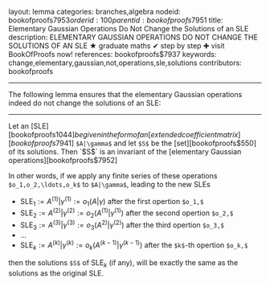 layout: lemma
categories: branches,algebra
nodeid: bookofproofs$7953
orderid: 100
parentid: bookofproofs$7951
title: Elementary Gaussian Operations Do Not Change the Solutions of an SLE
description: ELEMENTARY GAUSSIAN OPERATIONS DO NOT CHANGE THE SOLUTIONS OF AN SLE &#9733; graduate maths &#10004; step by step &#10010; visit BookOfProofs now!
references: bookofproofs$7937
keywords: change,elementary,gaussian,not,operations,sle,solutions
contributors: bookofproofs

---
The following lemma ensures that the elementary Gaussian operations indeed do not change the solutions of an SLE:

---

Let an [SLE][bookofproofs$1044] be given in the form of an [extended coefficient matrix][bookofproofs$7941] `$A|\gamma$` and let `$S$` be the [set][bookofproofs$550] of its solutions. Then `$S$` is an invariant of the [elementary Gaussian operations][bookofproofs$7952]

In other words, if we apply any finite series of these operations `$o_1,o_2,\ldots,o_k$` to `$A|\gamma$`, leading to the new SLEs

* SLE$_1:=A^{(1)}|\gamma^{(1)}:=o_1(A|\gamma)$ after the first opertion `$o_1,$`
* SLE$_2:=A^{(2)}|\gamma^{(2)}:=o_2(A^{(1)}|\gamma^{(1)})$ after the second opertion `$o_2,$`
* SLE$_3:=A^{(3)}|\gamma^{(3)}:=o_3(A^{2)}|\gamma^{(2)})$ after the third opertion `$o_3,$`
* ...
* SLE$_k:=A^{(k)}|\gamma^{(k)}:=o_k(A^{(k-1)}|\gamma^{(k-1)})$ after the `$k$`-th opertion `$o_k,$`

then the solutions `$S$` of SLE$_k$ (if any), will be exactly the same as the solutions as the original SLE.
